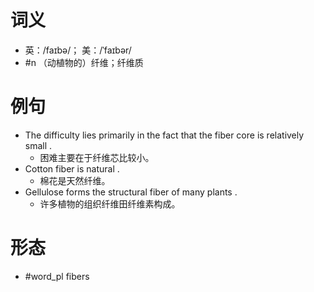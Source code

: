 # 词义
- 英：/faɪbə/； 美：/ˈfaɪbər/
- #n （动植物的）纤维；纤维质
# 例句
- The difficulty lies primarily in the fact that the fiber core is relatively small .
	- 困难主要在于纤维芯比较小。
- Cotton fiber is natural .
	- 棉花是天然纤维。
- Gellulose forms the structural fiber of many plants .
	- 许多植物的组织纤维田纤维素构成。
# 形态
- #word_pl fibers
